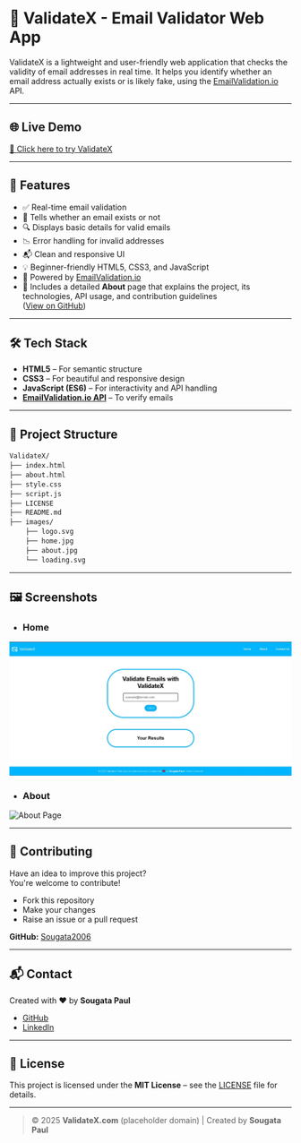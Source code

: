# 📧 ValidateX - Email Validator Web App

ValidateX is a lightweight and user-friendly web application that checks the validity of email addresses in real time. It helps you identify whether an email address actually exists or is likely fake, using the [EmailValidation.io](https://emailvalidation.io) API.

---

## 🌐 Live Demo

[🔗 Click here to try ValidateX](https://validatex-ls45daxvb-sougata-pauls-projects.vercel.app/) 

---

## 🚀 Features

- ✅ Real-time email validation
- 🧠 Tells whether an email exists or not
- 🔍 Displays basic details for valid emails
- 📉 Error handling for invalid addresses
- 📬 Clean and responsive UI
- 💡 Beginner-friendly HTML5, CSS3, and JavaScript
- 🔐 Powered by [EmailValidation.io](https://emailvalidation.io)
- 📖 Includes a detailed **About** page that explains the project, its technologies, API usage, and contribution guidelines  
  ([View on GitHub](https://github.com/Sougata2006)) 

---

## 🛠️ Tech Stack

- **HTML5** – For semantic structure  
- **CSS3** – For beautiful and responsive design  
- **JavaScript (ES6)** – For interactivity and API handling  
- **[EmailValidation.io API](https://emailvalidation.io)** – To verify emails 

---

## 📂 Project Structure

```bash
ValidateX/
├── index.html              
├── about.html              
├── style.css             
├── script.js         
├── LICENSE                
├── README.md             
├── images/                
    ├── logo.svg         
    ├── home.jpg        
    ├── about.jpg        
    └── loading.svg         
```
---

## 🖼️ Screenshots

- ### Home
![Home Page](images/home.jpg)

- ### About
![About Page](images/about.jpg)

---

## 🤝 Contributing

Have an idea to improve this project?  
You're welcome to contribute!  

- Fork this repository
- Make your changes
- Raise an issue or a pull request

**GitHub:** [Sougata2006](https://github.com/Sougata2006)

---

## 📬 Contact

Created with ❤️ by **Sougata Paul**  
- [GitHub](https://github.com/Sougata2006)  
- [LinkedIn](https://www.linkedin.com/in/sougata-paul/)

---

## 📄 License

This project is licensed under the **MIT License** – see the [LICENSE](LICENSE) file for details.

---

> © 2025 **ValidateX.com** (placeholder domain) | Created by **Sougata Paul**
